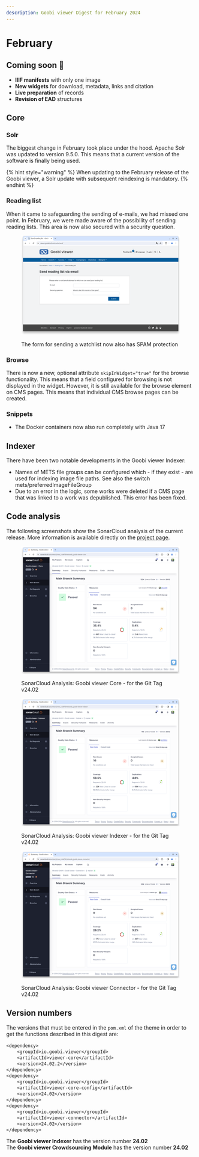 ```yaml
---
description: Goobi viewer Digest for February 2024
---
```


# February

## Coming soon :rocket:&#x20;

* **IIIF manifests** with only one image
* **New widgets** for download, metadata, links and citation
* **Live preparation** of records
* **Revision of EAD** structures

## Core

### Solr

The biggest change in February took place under the hood. Apache Solr was updated to version 9.5.0. This means that a current version of the software is finally being used.

{% hint style="warning" %}
When updating to the February release of the Goobi viewer, a Solr update with subsequent reindexing is mandatory.
{% endhint %}

### Reading list

When it came to safeguarding the sending of e-mails, we had missed one point. In February, we were made aware of the possibility of sending reading lists. This area is now also secured with a security question.

<figure><img src="../.gitbook/assets/24.02_EN_bookmarks-send.png" alt=""><figcaption><p>The form for sending a watchlist now also has SPAM protection</p></figcaption></figure>

### Browse

There is now a new, optional attribute `skipInWidget="true"` for the browse functionality. This means that a field configured for browsing is not displayed in the widget. However, it is still available for the browse element on CMS pages. This means that individual CMS browse pages can be created.

### Snippets

* The Docker containers now also run completely with Java 17

## Indexer

There have been two notable developments in the Goobi viewer Indexer:

* Names of METS file groups can be configured which - if they exist - are used for indexing image file paths. See also the switch mets/preferredImageFileGroup
* Due to an error in the logic, some works were deleted if a CMS page that was linked to a work was depublished. This error has been fixed.

## Code analysis

The following screenshots show the SonarCloud analysis of the current release. More information is available directly on the [project page](https://sonarcloud.io/organizations/intranda/projects).

<figure><img src="../.gitbook/assets/24.02_sonar-core.png" alt=""><figcaption><p>SonarCloud Analysis: Goobi viewer Core - for the Git Tag v24.02</p></figcaption></figure>

<figure><img src="../.gitbook/assets/24.02_sonar-indexer.png" alt=""><figcaption><p>SonarCloud Analysis: Goobi viewer Indexer - for the Git Tag v24.02</p></figcaption></figure>

<figure><img src="../.gitbook/assets/24.02_sonar-connector.png" alt=""><figcaption><p>SonarCloud Analysis: Goobi viewer Connector - for the Git Tag v24.02</p></figcaption></figure>

## Version numbers&#x20;

The versions that must be entered in the `pom.xml` of the theme in order to get the functions described in this digest are:

```markup
<dependency>
    <groupId>io.goobi.viewer</groupId>
    <artifactId>viewer-core</artifactId>
    <version>24.02.2</version>
</dependency>
<dependency>
    <groupId>io.goobi.viewer</groupId>
    <artifactId>viewer-core-config</artifactId>
    <version>24.02</version>
</dependency>
<dependency>
    <groupId>io.goobi.viewer</groupId>
    <artifactId>viewer-connector</artifactId>
    <version>24.02</version>
</dependency>
```

The **Goobi viewer Indexer** has the version number **24.02**\
The **Goobi viewer Crowdsourcing Module** has the version number **24.02**
